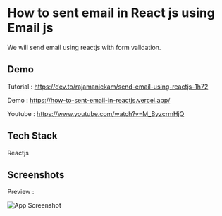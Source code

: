 
# How to sent email in React js using Email js


We will send email using reactjs with form validation.



## Demo

Tutorial : https://dev.to/rajamanickam/send-email-using-reactjs-1h72

Demo : https://how-to-sent-email-in-reactjs.vercel.app/

Youtube : https://www.youtube.com/watch?v=M_ByzcrmHjQ





## Tech Stack

Reactjs


## Screenshots

Preview :

![App Screenshot](https://res.cloudinary.com/practicaldev/image/fetch/s--W_16azVX--/c_imagga_scale,f_auto,fl_progressive,h_420,q_auto,w_1000/https://dev-to-uploads.s3.amazonaws.com/uploads/articles/ska0i5edh4rqxpc5hwtu.png)


